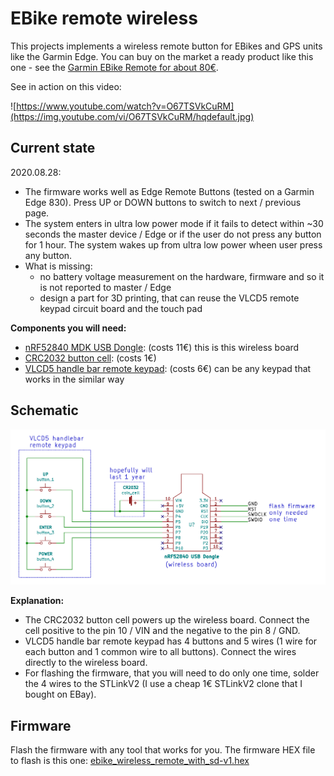 # EBike remote wireless

This projects implements a wireless remote button for EBikes and GPS units like the Garmin Edge. You can buy on the market a ready product like this one - see the [Garmin EBike Remote for about 80€](https://buy.garmin.com/en-US/US/p/545795/pn/010-12094-30).

See in action on this video:

![https://www.youtube.com/watch?v=O67TSVkCuRM](https://img.youtube.com/vi/O67TSVkCuRM/hqdefault.jpg)

## Current state
2020.08.28:
* The firmware works well as Edge Remote Buttons (tested on a Garmin Edge 830). Press UP or DOWN buttons to switch to next / previous page.
* The system enters in ultra low power mode if it fails to detect within ~30 seconds the master device / Edge or if the user do not press any button for 1 hour. The system wakes up from ultra low power wheen user press any button.
* What is missing:
  * no battery voltage measurement on the hardware, firmware and so it is not reported to master / Edge
  * design a part for 3D printing, that can reuse the VLCD5 remote keypad circuit board and the touch pad

**Components you will need:**
* [nRF52840 MDK USB Dongle](https://makerdiary.com/products/nrf52840-mdk-usb-dongle): (costs 11€) this is this wireless board
* [CRC2032 button cell](https://en.wikipedia.org/wiki/Button_cell): (costs 1€)
* [VLCD5 handle bar remote keypad](https://www.aliexpress.com/wholesale?catId=0&initiative_id=SB_20200828081711&origin=y&SearchText=LCD+controller+of+VLCD5+display+for+TSDZ2+electric): (costs 6€) can be any keypad that works in the similar way

## Schematic
![schematic](hardware/ebike_remote_wireless-v1.png)

**Explanation:**
* The CRC2032 button cell powers up the wireless board. Connect the cell positive to the pin 10 / VIN and the negative to the pin 8 / GND.
* VLCD5 handle bar remote keypad has 4 buttons and 5 wires (1 wire for each button and 1 common wire to all buttons). Connect the wires directly to the wireless board.
* For flashing the firmware, that you will need to do only one time, solder the 4 wires to the STLinkV2 (I use a cheap 1€ STLinkV2 clone that I bought on EBay).

## Firmware
Flash the firmware with any tool that works for you. The firmware HEX file to flash is this one: [ebike_wireless_remote_with_sd-v1.hex](firmware/release/ebike_wireless_remote_with_sd-v1.hex)

## 
